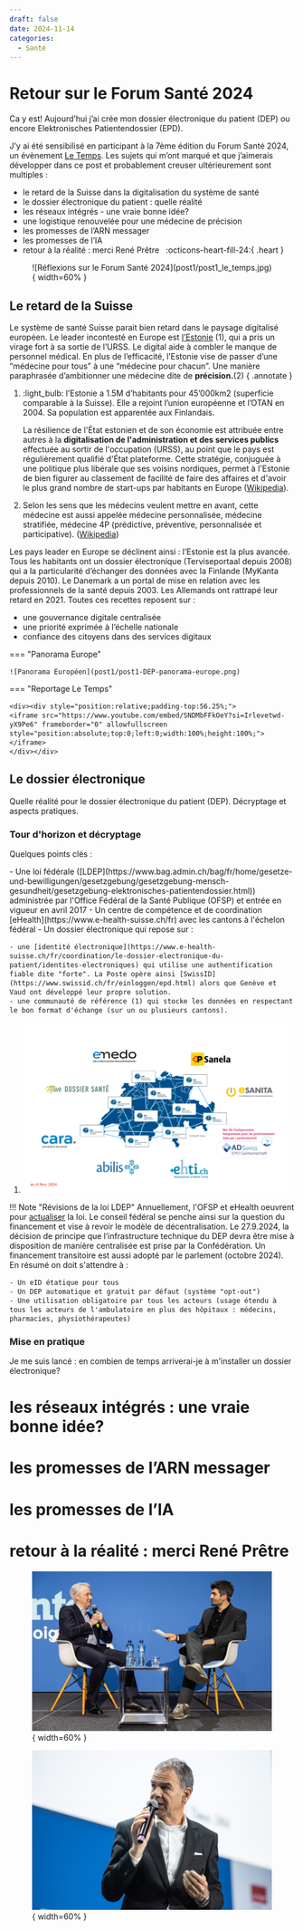 ```yaml
---
draft: false 
date: 2024-11-14 
categories:
  - Santé
---
```


# Retour sur le Forum Santé 2024

Ca y est! Aujourd’hui j’ai crée mon dossier électronique du patient (DEP) ou encore Elektronisches Patientendossier (EPD).

J’y ai été sensibilisé en participant à la 7ème édition du Forum Santé 2024, un évènement [Le Temps](https://events.letemps.ch/sante). Les sujets qui m’ont marqué et que j’aimerais développer dans ce post et probablement creuser ultérieurement sont multiples :

- le retard de la Suisse dans la digitalisation du système de santé
- le dossier électronique du patient : quelle réalité
- les réseaux intégrés - une vraie bonne idée?
- une logistique renouvelée pour une médecine de précision
- les promesses de l’ARN messager
- les promesses de l’IA
- retour à la réalité : merci René Prêtre &nbsp; :octicons-heart-fill-24:{ .heart }

<figure markdown>
![Réflexions sur le Forum Santé 2024](post1/post1_le_temps.jpg)
{ width=60% }
</figure>

<!-- more -->

## Le retard de la Suisse

Le système de santé Suisse parait bien retard dans le paysage digitalisé européen. Le leader incontesté en Europe est [l’Estonie](https://www.mind.eu.com/health/essentiels/fiche-pays-estonie-les-atouts-du-champion-europeen-du-numerique/) (1), qui a pris un virage fort à sa sortie de l’URSS. Le digital aide à combler le manque de personnel médical. En plus de l’efficacité, l’Estonie vise de passer d’une “médecine pour tous” à une “médecine pour chacun”. Une manière paraphrasée d’ambitionner une médecine dite de **précision.**(2)
{ .annotate }

1.  :light_bulb: l’Estonie a 1.5M d’habitants pour 45’000km2 (superficie comparable à la Suisse). Elle a rejoint l’union européenne et l’OTAN en 2004. Sa population est apparentée aux Finlandais.

    La résilience de l'État estonien et de son économie est attribuée entre autres à la **digitalisation de l'administration et des services publics** effectuée au sortir de l'occupation (URSS), au point que le pays est régulièrement qualifié d'État plateforme. Cette stratégie, conjuguée à une politique plus libérale que ses voisins nordiques, permet à l'Estonie de bien figurer au classement de facilité de faire des affaires et d'avoir le plus grand nombre de start-ups par habitants en Europe ([Wikipedia](https://fr.wikipedia.org/wiki/Estonie)).
    
2.  Selon les sens que les médecins veulent mettre en avant, cette médecine est aussi appelée médecine personnalisée, médecine stratifiée, médecine 4P (prédictive, préventive, personnalisée et participative). ([Wikipedia](https://fr.wikipedia.org/wiki/Médecine_personnalisée))

Les pays leader en Europe se déclinent ainsi : l’Estonie est la plus avancée. Tous les habitants ont un dossier électronique (Terviseportaal depuis 2008) qui a la particularité d’échanger des données avec la Finlande (MyKanta depuis 2010). Le Danemark a un portal de mise en relation avec les professionnels de la santé depuis 2003. Les Allemands ont rattrapé leur retard en 2021. Toutes ces recettes reposent sur :

- une gouvernance digitale centralisée 
- une priorité exprimée à l’échelle nationale
- confiance des citoyens dans des services digitaux


=== "Panorama Europe"

    ![Panorama Européen](post1/post1-DEP-panorama-europe.png)

=== "Reportage Le Temps"

    <div><div style="position:relative;padding-top:56.25%;">
    <iframe src="https://www.youtube.com/embed/SNDMbFFkOeY?si=Irlevetwd-yX9Pe6" frameborder="0" allowfullscreen style="position:absolute;top:0;left:0;width:100%;height:100%;"></iframe>
    </div></div>
    
## Le dossier électronique

Quelle réalité pour le dossier électronique du patient (DEP). Décryptage et aspects pratiques.

### Tour d'horizon et décryptage

Quelques points clés :
<div class="annotate" markdown>
- Une loi fédérale ([LDEP](https://www.bag.admin.ch/bag/fr/home/gesetze-und-bewilligungen/gesetzgebung/gesetzgebung-mensch-gesundheit/gesetzgebung-elektronisches-patientendossier.html))  administrée par l'Office Fédéral de la Santé Publique (OFSP) et entrée en vigueur en avril 2017
- Un centre de compétence et de coordination [eHealth](https://www.e-health-suisse.ch/fr) avec les cantons à l'échelon fédéral
- Un dossier électronique qui repose sur :

	- une [identité électronique](https://www.e-health-suisse.ch/fr/coordination/le-dossier-electronique-du-patient/identites-electroniques) qui utilise une authentification fiable dite "forte". La Poste opère ainsi [SwissID](https://www.swissid.ch/fr/einloggen/epd.html) alors que Genève et Vaud ont développé leur propre solution.
	- une communauté de référence (1) qui stocke les données en respectant le bon format d'échange (sur un ou plusieurs cantons).
	
</div>

1.  ![Communautés de référence certifiées en nov.2024](post1/post1_DEP_Anbieter.png)

!!! Note "Révisions de la loi LDEP"
	Annuellement, l'OFSP et eHealth oeuvrent pour [actualiser](https://www.bag.admin.ch/bag/fr/home/gesetze-und-bewilligungen/gesetzgebung/gesetzgebung-mensch-gesundheit/gesetzgebung-elektronisches-patientendossier.html) la loi.
	Le conseil fédéral se penche ainsi sur la question du financement et vise à revoir le modèle de décentralisation. Le 27.9.2024, la décision de principe que l’infrastructure technique du DEP devra être mise à disposition de manière centralisée est prise par la Confédération. Un financement transitoire est aussi adopté par le parlement (octobre 2024). En résumé on doit s'attendre à :
	
	- Un eID étatique pour tous
	- Un DEP automatique et gratuit par défaut (système "opt-out")
	- Une utilisation obligatoire par tous les acteurs (usage étendu à tous les acteurs de l'ambulatoire en plus des hôpitaux : médecins, pharmacies, physiothérapeutes)
	


### Mise en pratique

Je me suis lancé : en combien de temps arriverai-je à m'installer un dossier électronique? 

# les réseaux intégrés : une vraie bonne idée?
# les promesses de l’ARN messager
# les promesses de l’IA
# retour à la réalité : merci René Prêtre

<figure markdown>

![Fabrice Zumbrunnen sur le réseau Viva](post1/post1_Fabrice_Zumbrunnen.jpg){ width=60% }

![René Prêtre](post1/post1_rene_pretre.jpg){ width=60% }

</figure>